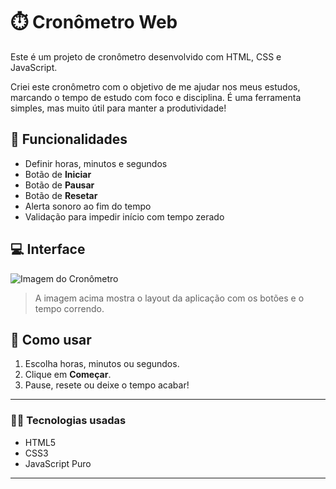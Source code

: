 # ⏱️ Cronômetro Web

Este é um projeto de cronômetro desenvolvido com HTML, CSS e JavaScript.

Criei este cronômetro com o objetivo de me ajudar nos meus estudos, marcando o tempo de estudo com foco e disciplina. É uma ferramenta simples, mas muito útil para manter a produtividade!

## 🔧 Funcionalidades
- Definir horas, minutos e segundos
- Botão de **Iniciar**
- Botão de **Pausar**
- Botão de **Resetar**
- Alerta sonoro ao fim do tempo
- Validação para impedir início com tempo zerado

## 💻 Interface

![Imagem do Cronômetro](./image.png)

> A imagem acima mostra o layout da aplicação com os botões e o tempo correndo.

## 🚀 Como usar
1. Escolha horas, minutos ou segundos.
2. Clique em **Começar**.
3. Pause, resete ou deixe o tempo acabar!

---

### 👨‍💻 Tecnologias usadas
- HTML5
- CSS3
- JavaScript Puro

---
